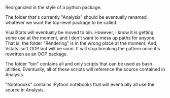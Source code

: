 Reorganized in the style of a python package.

The folder that's currently "Analysis" should be eventually renamed whatever we want the top-level package to be called.

ViualStats will eventually be moved to bin. However, I know it is getting some use at the moment, and I don't want to mess up paths for anyone. That is, the folder "Rendering" is in the wrong place at the moment. And, Vstats isn't OOP but will be soon. It will stop breaking the pattern once it's rewritten as an OOP package.

The folder "bin" contains all and only scripts that can be used as bash utilities. Eventually, all of these scripts will reference the source contained in Analysis.

"Notebooks" contains iPython notebooks that will eventually all use the source in Analysis.
